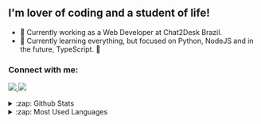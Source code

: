 

## I'm lover of coding and a student of life!
- 🔭 Currently working as a Web Developer at Chat2Desk Brazil.
- 🌱 Currently learning everything, but focused on Python, NodeJS and in the future, TypeScript. 🤣

### Connect with me:
​
<a href="https://www.linkedin.com/in/hélder-de-lima-da-silva-065622202/">
<img src="https://img.shields.io/badge/linkedin-%230077B5.svg?&style=for-the-badge&logo=linkedin&logoColor=white ">
</a>
<a href="https://www.instagram.com/helder_hamg/">
<img src="https://img.shields.io/badge/instagram-%23E4405F.svg?&style=for-the-badge&logo=instagram&logoColor=white">
</a>



<details>
  <summary>:zap: Github Stats</summary>

<p>&nbsp;<img align="center" src="https://github-readme-stats.vercel.app/api?username=helder-stack&show_icons=true" alt="matheus-santos-moreira" /></p>
</details>

<details>
  <summary>:zap: Most Used Languages </summary>
<p><img align="left" src="https://github-readme-stats.vercel.app/api/top-langs/?username=helder-stack&layout=compact&hide=html" alt="matheus-santos-moreira" /></p>

</details>

